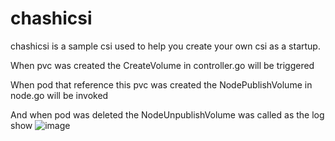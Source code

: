# chashicsi
chashicsi is a sample csi used to help you create your own csi as a startup.

When pvc was created the CreateVolume in controller.go will be triggered

When pod that reference this pvc was created the NodePublishVolume in node.go will be invoked

And when pod was deleted the NodeUnpublishVolume was called as the log show
![image](https://github.com/user-attachments/assets/a9851b32-9f5f-4398-8efa-bdc4c3be8a6c)

